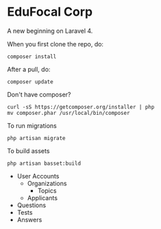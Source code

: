 # EduFocal Corp

A new beginning on Laravel 4.

When you first clone the repo, do:
```
composer install
```

After a pull, do:
```
composer update
```

Don't have composer?
```
curl -sS https://getcomposer.org/installer | php
mv composer.phar /usr/local/bin/composer
```

To run migrations
```
php artisan migrate
```

To build assets
```
php artisan basset:build
```

- User Accounts
    - Organizations
        - Topics
    - Applicants
- Questions
- Tests
- Answers
